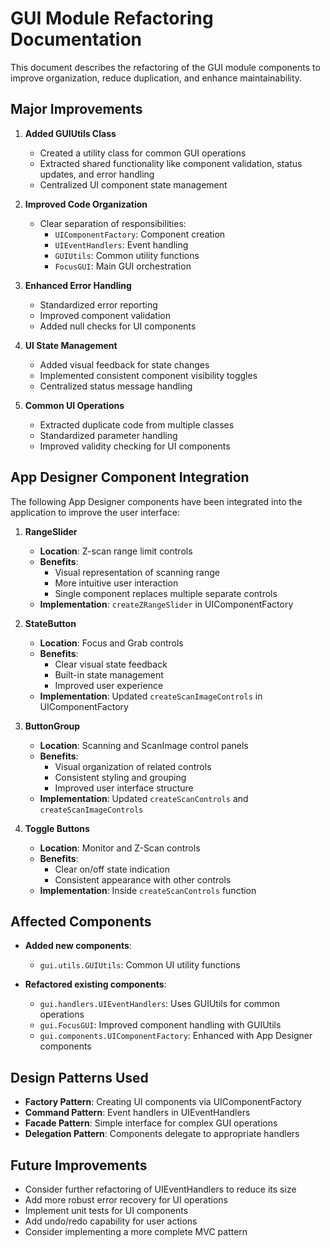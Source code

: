 # GUI Module Refactoring Documentation

This document describes the refactoring of the GUI module components to improve organization, reduce duplication, and enhance maintainability.

## Major Improvements

1. **Added GUIUtils Class**
   - Created a utility class for common GUI operations
   - Extracted shared functionality like component validation, status updates, and error handling
   - Centralized UI component state management

2. **Improved Code Organization**
   - Clear separation of responsibilities:
     - `UIComponentFactory`: Component creation
     - `UIEventHandlers`: Event handling
     - `GUIUtils`: Common utility functions
     - `FocusGUI`: Main GUI orchestration

3. **Enhanced Error Handling**
   - Standardized error reporting
   - Improved component validation
   - Added null checks for UI components

4. **UI State Management**
   - Added visual feedback for state changes
   - Implemented consistent component visibility toggles
   - Centralized status message handling

5. **Common UI Operations**
   - Extracted duplicate code from multiple classes
   - Standardized parameter handling
   - Improved validity checking for UI components

## App Designer Component Integration

The following App Designer components have been integrated into the application to improve the user interface:

1. **RangeSlider**
   - **Location**: Z-scan range limit controls
   - **Benefits**: 
     - Visual representation of scanning range
     - More intuitive user interaction
     - Single component replaces multiple separate controls
   - **Implementation**: `createZRangeSlider` in UIComponentFactory

2. **StateButton**
   - **Location**: Focus and Grab controls
   - **Benefits**:
     - Clear visual state feedback
     - Built-in state management
     - Improved user experience
   - **Implementation**: Updated `createScanImageControls` in UIComponentFactory

3. **ButtonGroup**
   - **Location**: Scanning and ScanImage control panels
   - **Benefits**:
     - Visual organization of related controls
     - Consistent styling and grouping
     - Improved user interface structure
   - **Implementation**: Updated `createScanControls` and `createScanImageControls`

4. **Toggle Buttons**
   - **Location**: Monitor and Z-Scan controls
   - **Benefits**:
     - Clear on/off state indication
     - Consistent appearance with other controls
   - **Implementation**: Inside `createScanControls` function

## Affected Components

- **Added new components**:
  - `gui.utils.GUIUtils`: Common UI utility functions

- **Refactored existing components**:
  - `gui.handlers.UIEventHandlers`: Uses GUIUtils for common operations
  - `gui.FocusGUI`: Improved component handling with GUIUtils
  - `gui.components.UIComponentFactory`: Enhanced with App Designer components

## Design Patterns Used

- **Factory Pattern**: Creating UI components via UIComponentFactory
- **Command Pattern**: Event handlers in UIEventHandlers
- **Facade Pattern**: Simple interface for complex GUI operations
- **Delegation Pattern**: Components delegate to appropriate handlers

## Future Improvements

- Consider further refactoring of UIEventHandlers to reduce its size
- Add more robust error recovery for UI operations
- Implement unit tests for UI components
- Add undo/redo capability for user actions
- Consider implementing a more complete MVC pattern 